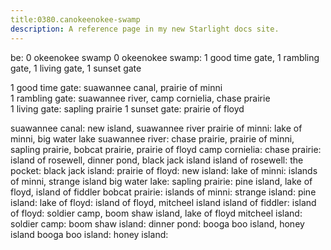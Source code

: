 ```yaml
---
title:0380.canokeenokee-swamp
description: A reference page in my new Starlight docs site.
---
```

be: 0 okeenokee swamp
0 okeenokee swamp: 1 good time gate,  1 rambling gate,  1 living gate,  1 sunset gate

1 good time gate:  suawannee canal, prairie of minni  
1 rambling gate:   suawannee river,  camp cornielia, chase prairie  
1 living gate:     sapling prairie 
1 sunset gate:     prairie of floyd 

suawannee canal: new island, suawannee river
prairie of minni: lake of minni, big water lake
suawannee river: chase prairie, prairie of minni, sapling prairie, bobcat prairie, prairie of floyd 
camp cornielia: 
chase prairie: island of rosewell, dinner pond, black jack island
island of rosewell: 
the pocket:
black jack island:
prairie of floyd: 
new island: 
lake of minni: islands of minni, strange island
big water lake: 
sapling prairie: pine island, lake of floyd, island of fiddler
bobcat prairie:
islands of minni: 
strange island: 
pine island: 
lake of floyd:  island of floyd, mitcheel island 
island of fiddler: 
island of floyd: soldier camp, boom shaw island, lake of floyd
mitcheel island: 
soldier camp: 
boom shaw island: 
dinner pond: booga boo island, honey island
booga boo island: 
honey island: 



